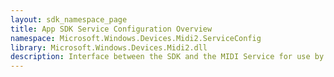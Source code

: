 ```yaml
---
layout: sdk_namespace_page
title: App SDK Service Configuration Overview
namespace: Microsoft.Windows.Devices.Midi2.ServiceConfig
library: Microsoft.Windows.Devices.Midi2.dll
description: Interface between the SDK and the MIDI Service for use by the Settings application
---
```




